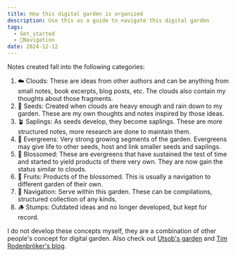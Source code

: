 ```yaml
---
title: How this digital garden is organized
description: Use this as a guide to navigate this digital garden
tags:
  - Get_started
  - 🧭Navigation
date: 2024-12-12
---
```

Notes created fall into the following categories:
1. ☁️ Clouds: These are ideas from other authors and can be anything from small notes, book excerpts, blog posts, etc. The clouds also contain my thoughts about those fragments.
2. 🌱 Seeds: Created when clouds are heavy enough and rain down to my garden. These are my own thoughts and notes inspired by those ideas.
3. 🪴 Saplings: As seeds develop, they become saplings. These are more structured notes, more research are done to maintain them.
4. 🌳 Evergreens: Very strong growing segments of the garden. Evergreens may give life to other seeds, host and link smaller seeds and saplings.
5. 🌻 Blossomed: These are evergreens that have sustained the test of time and started to yield products of there very own. They are now gain the status similar to clouds.
6. 🍎 Fruits: Products of the blossomed. This is usually a navigation to different garden of their own.
7. 🧭 Navigation: Serve within this garden. These can be compilations, structured collection of any kinds.
8. 🪵 Stumps: Outdated ideas and no longer developed, but kept for record.

I do not develop these concepts myself, they are a combination of other people's concept for digital garden. Also check out [Utsob's garden](https://hermitage.utsob.me/) and [Tim Rodenbröker's blog](https://timrodenbroeker.de/digital-garden/).